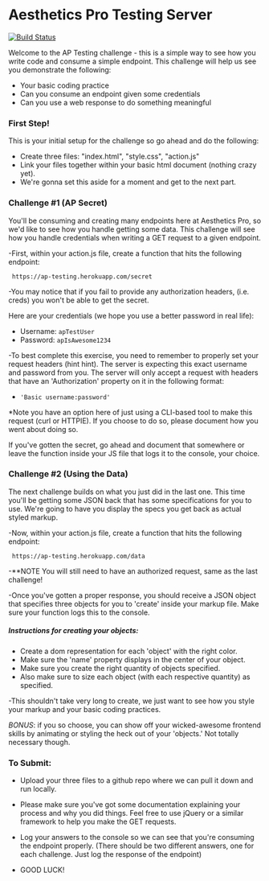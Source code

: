 # Aesthetics Pro Testing Server


[![Build Status](https://travis-ci.org/joemccann/dillinger.svg?branch=master)](https://travis-ci.org/joemccann/dillinger)

Welcome to the AP Testing challenge - this is a simple way to see how you write code and consume a simple endpoint. This challenge will help us see you demonstrate the following:

  - Your basic coding practice
  - Can you consume an endpoint given some credentials
  - Can you use a web response to do something meaningful

### First Step!
This is your initial setup for the challenge so go ahead and do the following:

  - Create three files: "index.html", "style.css", "action.js"
  - Link your files together within your basic html document (nothing crazy yet).
  - We're gonna set this aside for a moment and get to the next part.

### Challenge #1 (AP Secret)

You'll be consuming and creating many endpoints here at Aesthetics Pro, so we'd like to see how you handle getting some data. This challenge will see how you handle credentials when writing a GET request to a given endpoint.

-First, within your action.js file, create a function that hits the following endpoint:

     https://ap-testing.herokuapp.com/secret

-You may notice that if you fail to provide any authorization headers, (i.e. creds) you won't be able to get the secret.

Here are your credentials (we hope you use a better password in real life):
* Username: `apTestUser`
* Password: `apIsAwesome1234`

-To best complete this exercise, you need to remember to properly set your request headers (hint hint). The server is expecting this exact username and password from you. The server will only accept a request with headers that have an 'Authorization' property on it in the following format: 
- `'Basic username:password'`

*Note you have an option here of just using a CLI-based tool to make this request (curl or HTTPIE). If you choose to do so, please document how you went about doing so.

If you've gotten the secret, go ahead and document that somewhere or leave the function inside your JS file that logs it to the console, your choice.

### Challenge #2 (Using the Data)

The next challenge builds on what you just did in the last one. This time you'll be getting some JSON back that has some specifications for you to use. We're going to have you display the specs you get back as actual styled markup.

-Now, within your action.js file, create a function that hits the following endpoint:

     https://ap-testing.herokuapp.com/data

-**NOTE You will still need to have an authorized request, same as the last challenge!

-Once you've gotten a proper response, you should receive a JSON object that specifies three objects for you to 'create' inside your markup file. Make sure your function logs this to the console.

##### Instructions for creating your objects:
- Create a dom representation for each 'object' with the right color.
- Make sure the 'name' property displays in the center of your object.
- Make sure you create the right quantity of objects specified.
- Also make sure to size each object (with each respective quantity) as specified.

-This shouldn't take very long to create, we just want to see how you style your markup and your basic coding practices.

*BONUS*: if you so choose, you can show off your wicked-awesome frontend skills by animating or styling the heck out of your 'objects.' Not totally necessary though.

### To Submit:
- Upload your three files to a github repo where we can pull it down and run locally.
- Please make sure you've got some documentation explaining your process and why you did things. Feel free to use jQuery or a similar framework to help you make the GET requests.
- Log your answers to the console so we can see that you're consuming the endpoint properly. (There should be two different answers, one for each challenge. Just log the response of the endpoint)
 
- GOOD LUCK!
